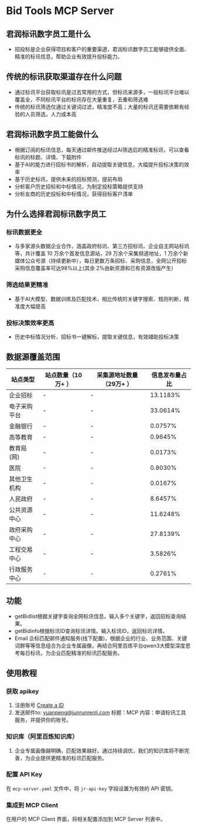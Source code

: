 # Bid  Tools MCP Server

## 君润标讯数字员工是什么
- 招投标是企业获得项目和客户的重要渠道，君润标讯数字员工能够提供全面、精准的标讯信息，帮助企业有效提升投标能力。

## 传统的标讯获取渠道存在什么问题
- 通过标讯平台获取标讯是过去常用的方式，但标讯来源多，一般标讯平台难以覆盖全，不同标讯平台的标讯存在大量重复，去重和筛选难
- 传统的标讯筛选仅通过关键词过滤，精准度不高；大量的标讯还需要依赖有经验的人员筛选，人力成本高

## 君润标讯数字员工能做什么
- 根据订阅的标讯信息，每天通过邮件推送经过AI筛选后的精准标讯，可以查看标讯的标题、详情、下载附件
- 基于AI的能力进行招标书的解析，自动提取关键信息，大幅提升投标决策的效率
- 基于历史标讯，提供未来的招标预测，提前布局
- 分析客户历史招标和中标情况，为制定投标策略提供支持
- 分析友商的历史投标和中标情况，获得目标客户清单

## 为什么选择君润标讯数字员工
### 标讯数据更全
- 与多家源头数据企业合作，涵盖政府标讯、第三方招标讯、企业自主网站标讯等，共计覆盖 10 万余个首发信息源站，29 万余个采集频道地址，1 万余个新媒体公众号源（持续更新中），每日更数万条招标、采购信息，全网公开招标采购信息覆盖率可达98%以上(其余 2%由新资源和已有资源改版产生）
### 筛选结果更精准
- 基于AI大模型、数据训练及匹配技术，相比传统的关键字搜索、规则判断，精准度大幅提高
### 投标决策效率更高
- 历史中标情况分析、招标书一键解标，提取关键信息，有效辅助投标决策

## 数据源覆盖范围

| 站点类型         | 站点数量（10万+ ） | 采集源地址数量（29万+ ） | 信息发布量占比 |
|------------------|----------|------------|----------------|
| 企业招标         | -        |-           | 13.1183%       |
| 电子采购平台     | -        | -          | 33.0614%       |
| 金融银行         | -        | -          | 0.0757%        |
| 高等教育         | -        | -          | 0.9645%        |
| 教育局(网)       | -        | -          | 0.0173%        |
| 医院             | -        | -          | 0.8030%        |
| 其他卫生机构     | -        | -          | 0.0167%        |
| 人民政府         | -        | -          | 8.6457%        |
| 公共资源中心     | -        | -          | 11.6248%       |
| 政府采购中心     | -        | -          | 27.8139%       |
| 工程交易中心     | -        | -          | 3.5826%        |
| 行政服务中心     | -        | -          | 0.2761%        |

## 功能

- getBidlist根据关键字查询全网标讯信息。输入多个关键字，返回招标查询结果。
- getBidinfo根据标讯ID查询标讯详情。输入标讯ID，返回标讯详情。
- Email 企标匹配邮件通知服务(线下配置)，根据企业的行业、业务范围、关键词群等等信息组合为企业专属画像，再结合阿里百炼平台qwen3大模型深度思考每日标讯，为企业匹配精准的标讯匹配服务。

## 使用教程

### 获取 apikey
1. 注册账号 [Create a  ID](https://moonai-bid.junrunrenli.com?src=higress)
2. 发送邮件to: yuanpeng@junrunrenli.com   标题：MCP  内容：申请标讯工具服务，并提供你的账号。

### 知识库（阿里百炼知识库）
1. 企业专属画像越明确，匹配效果越好。通过持续调优，我们的知识库将不断完善，为企业提供更精准的标讯匹配服务。


### 配置 API Key

在 `mcp-server.yaml` 文件中，将 `jr-api-key` 字段设置为有效的 API 密钥。

### 集成到 MCP Client

在用户的 MCP Client 界面，将相关配置添加到 MCP Server 列表中。
